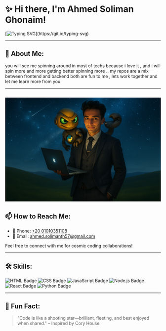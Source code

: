 # ✨ Hi there, I'm Ahmed Soliman Ghonaim! 

[![Typing SVG](https://readme-typing-svg.herokuapp.com?font=Fira+Code&size=24&color=F72280&lines=Welcome+to+Ahmed's+Cosmic+Profile!;Passionate+Developer!;Web+Development+Astronaut!)](https://git.io/typing-svg)

---

## 🌟 About Me:
you will see me spinning around in most of techs because i love it , and i will spin more and more getting better spinning more ..
my repos are a mix between frontend and backend both are fun to me ,
lets work together and let me learn more from you

---

![Magical Night Sky](ll.webp)
---

## 📫 How to Reach Me:
- 📱 Phone: [+20 01010351108](tel:+201010351108)
- 📧 Email: [ahmed.solimanth57@gmail.com](mailto:ahmed.solimanth57@gmail.com)

Feel free to connect with me for cosmic coding collaborations!

---

## 🛠️ Skills:
![HTML Badge](https://img.shields.io/badge/HTML-5-orange)
![CSS Badge](https://img.shields.io/badge/CSS-3-blue)
![JavaScript Badge](https://img.shields.io/badge/JavaScript-ES6-yellow)
![Node.js Badge](https://img.shields.io/badge/Node.js-JS-green)
![React Badge](https://img.shields.io/badge/React-JS-blue)
![Python Badge](https://img.shields.io/badge/Python-3.x-blue)

---

## 🎉 Fun Fact:
> "Code is like a shooting star—brilliant, fleeting, and best enjoyed when shared." – Inspired by Cory House
